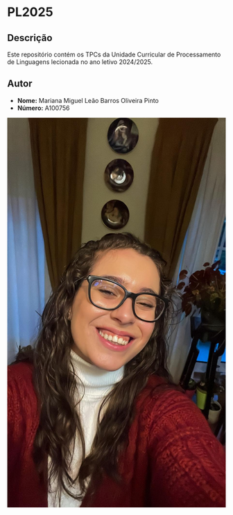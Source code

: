 # PL2025

## Descrição

Este repositório contém os TPCs da Unidade Curricular de Processamento de Linguagens lecionada no ano letivo 2024/2025.

## Autor

- **Nome:** Mariana Miguel Leão Barros Oliveira Pinto
- **Número:** A100756

![A100756 - Mariana Pinto](a100756.jpeg)
